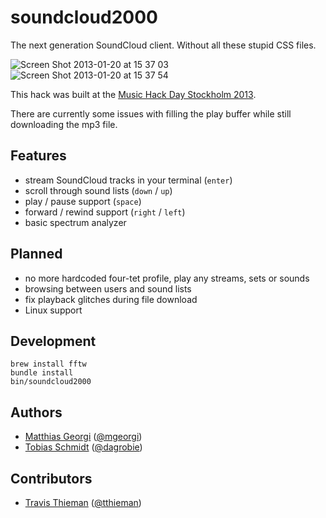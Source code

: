 # soundcloud2000

The next generation SoundCloud client. Without all these stupid CSS files.

![Screen Shot 2013-01-20 at 15 37 03](https://f.cloud.github.com/assets/3432/81282/06c44c7e-630f-11e2-9a91-85c9b917835c.png)
![Screen Shot 2013-01-20 at 15 37 54](https://f.cloud.github.com/assets/3432/81281/06b05df4-630f-11e2-8b55-7f3c18126831.png)

This hack was built at the [Music Hack Day Stockholm 2013](http://stockholm.musichackday.org/2013).

There are currently some issues with filling the play buffer while still downloading the mp3 file.

## Features

  * stream SoundCloud tracks in your terminal (`enter`)
  * scroll through sound lists (`down` / `up`)
  * play / pause support (`space`)
  * forward / rewind support (`right` / `left`)
  * basic spectrum analyzer

## Planned

  * no more hardcoded four-tet profile, play any streams, sets or sounds
  * browsing between users and sound lists
  * fix playback glitches during file download
  * Linux support

## Development

    brew install fftw
    bundle install
    bin/soundcloud2000

## Authors

  * [Matthias Georgi](https://github.com/georgi) ([@mgeorgi](https://twitter.com/mgeorgi))
  * [Tobias Schmidt](https://github.com/grobie) ([@dagrobie](https://twitter.com/dagrobie))

## Contributors

 *  [Travis Thieman](https://github.com/tthieman) ([@tthieman](https://twitter.com/thieman))